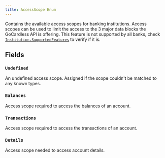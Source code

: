 ```yaml
---
title: AccessScope Enum
---
```


Contains the available access scopes for banking institutions. Access scopes can be used to limit the access to the 3 major data blocks the GoCardless API is offering. This feature is not supported by all banks, check [`Institution.SupportedFeatures`](/docs/api-reference/responses/institution#supportedfeatures---liststring) to verify if it is.

## Fields

### `Undefined`

An undefined access scope. Assigned if the scope couldn't be matched to any known types.

### `Balances`

Access scope required to access the balances of an account.

### `Transactions`

Access scope required to access the transactions of an account.

### `Details`

Access scope needed to access account details.
